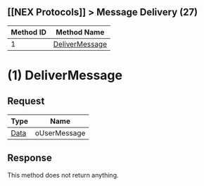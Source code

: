 ## [[NEX Protocols]] > Message Delivery (27)

| Method ID | Method Name |
| --- | --- |
| 1 | [DeliverMessage](#delivermessage) |

# (1) DeliverMessage
## Request
| Type | Name |
| --- | --- |
| [Data] | oUserMessage |

## Response
This method does not return anything.

[Data]: NEX-Common-Types#anydataholder
